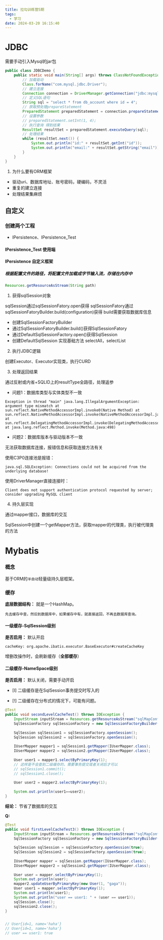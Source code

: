 ```yaml
---
title: 拉勾训练营5期
tags:
  - 学习
date: 2024-03-20 16:15:40
---
```


# JDBC

需要手动引入Mysql的jar包

```java
public class JDBCDemo {  
    public static void main(String[] args) throws ClassNotFoundException, SQLException {  
        // 加载驱动  
        Class.forName("com.mysql.jdbc.Driver");  
        // 建立连接  
        Connection connection = DriverManager.getConnection("jdbc:mysql://localhost:3306/test", "root", "12345678");  
        // 定义SQL语句  
        String sql = "select * from db_account where id = 4";  
        // 获取预处理prepareStatement  
        PreparedStatement preparedStatement = connection.prepareStatement(sql);  
        // 设置参数  
        // preparedStatement.setInt(1, 4);  
        // 执行查询 得到结果  
        ResultSet resultSet = preparedStatement.executeQuery(sql);  
        // 处理结果  
        while (resultSet.next()) {  
            System.out.println("id:" + resultSet.getInt("id"));  
            System.out.println("email:" + resultSet.getString("email"));  
        }  
    }  
}
```


1. 为什么要有ORM框架
- 驱动uri、数据库地址、账号密码，硬编码，不灵活
- 重复的建立连接
- 处理结果集麻烦


## 自定义

### 创建两个工程

- IPersistence、IPersistence_Test

#### IPersistence_Test  使用端



#### IPersistence  自定义框架

##### 根据配置文件的路径，将配置文件加载成字节输入流，存储在内存中

```java
Resources.getResourceAsStream(String path)
```



1. 获得sqlSession对象

sqlSession通过sqlSessionFatory.open获得
sqlSessionFatory通过sqlSessionFatoryBuilder.build(configuration)获得
	build需要获取数据库信息

- 创建SqlSessionFactoryBuilder
- 通过SqlSessionFatoryBuilder.build()获得SqlSessionFatory
- 通过DefaultSqlSessionFactory.open()获得SqlSession
- 创建DefaultSqlSession 实现基础方法 selectAll，selectList

2. 执行JDBC逻辑

创建Executor、Executor实现类，执行CURD



3. 处理返回结果

通过反射或内省+SQLID上的resultType全路径，处理返参

- 问题1：数据库类型与实体类型不一致
```log
Exception in thread "main" java.lang.IllegalArgumentException: argument type mismatch at sun.reflect.NativeMethodAccessorImpl.invoke0(Native Method) at sun.reflect.NativeMethodAccessorImpl.invoke(NativeMethodAccessorImpl.java:62) at sun.reflect.DelegatingMethodAccessorImpl.invoke(DelegatingMethodAccessorImpl.java:43) at java.lang.reflect.Method.invoke(Method.java:498)
```
- 问题2：数据库版本与驱动版本不一致

无法获取数据库连接，报错信息和获取连接方法有关

使用C3P0连接池是报错：
```log
java.sql.SQLException: Connections could not be acquired from the underlying database!
```

使用DriverManager直接连接时：
```
Client does not support authentication protocol requested by server; consider upgrading MySQL client

```


4. 持久层实现

通过mapper接口，数据库的交互

SqlSession中创建一个getMapper方法，获取mapper的代理类，执行被代理类的方法 


# Mybatis

### 概念
基于ORM的`半自动`轻量级持久层框架。

### 缓存

**底层数据结构：** 就是一个HashMap。

`先去缓存中查，然后到数据库中，如果缓存中有，就直接返回，不再去数据库查询。`

#### **一级缓存-SqlSession级别**


**是否启用：** 默认开启

`cacheKey: org.apache.ibatis.executor.BaseExecutor#createCacheKey`

增删改操作时，会刷新缓存（**全部缓存**）

#### **二级缓存-NameSpace级别**

**是否启用：** 默认关闭，需要手动开启

- [I] 二级缓存是在SqlSession事务提交时写入的

- [!] 二级缓存在分布式的情况下，可能有问题。

```java 
@Test  
public void secondLevelCacheTest() throws IOException {  
    InputStream inputStream = Resources.getResourceAsStream("sqlMapConfig.xml");  
    SqlSessionFactory sqlSessionFactory = new SqlSessionFactoryBuilder().build(inputStream);  
  
    SqlSession sqlSession1 = sqlSessionFactory.openSession();  
    SqlSession sqlSession2 = sqlSessionFactory.openSession();  
  
    IUserMapper mapper1 = sqlSession1.getMapper(IUserMapper.class);  
    IUserMapper mapper2 = sqlSession2.getMapper(IUserMapper.class);  
  
    User user1 = mapper1.selectByPrimaryKey(1);  
    // 这样是不会查到二级缓存的，需要事务提交或者关闭后才可以
    // sqlSession1.commit();  
    // sqlSession1.close();  
  
    User user2 = mapper2.selectByPrimaryKey(1);  
  
    System.out.println(user1==user2);  
}
```


**结论：** 节省了数据库的交互

**Q:** 
```java
@Test  
public void firstLevelCacheTest3() throws IOException {  
    InputStream inputStream = Resources.getResourceAsStream("sqlMapConfig.xml");  
    SqlSessionFactory sqlSessionFactory = new SqlSessionFactoryBuilder().build(inputStream);  
  
    SqlSession sqlSession = sqlSessionFactory.openSession(true);  
    SqlSession sqlSession2 = sqlSessionFactory.openSession(true);  
  
    IUserMapper mapper = sqlSession.getMapper(IUserMapper.class);  
    IUserMapper mapper2 = sqlSession2.getMapper(IUserMapper.class);  
  
    User user = mapper.selectByPrimaryKey(1);  
    System.out.println(user);  
    mapper2.updateUserByPrimaryKey(new User(1, "gaga"));  
    User user1 = mapper.selectByPrimaryKey(1);  
    System.out.println(user1); 
    System.out.println("user == user1: " + (user == user1)); 
    sqlSession.close();  
    sqlSession2.close();  
}


// User{id=1, name='haha'}
// User{id=1, name='haha'}
// user == user1: true

```
